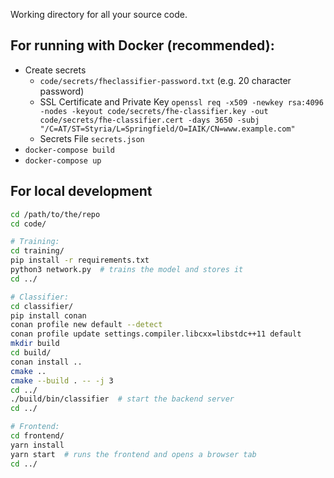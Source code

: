 Working directory for all your source code.

## For running with Docker (recommended):

- Create secrets
  - `code/secrets/fheclassifier-password.txt` (e.g. 20 character password)
  - SSL Certificate and Private Key
    `openssl req -x509 -newkey rsa:4096 -nodes -keyout code/secrets/fhe-classifier.key -out code/secrets/fhe-classifier.cert -days 3650 -subj "/C=AT/ST=Styria/L=Springfield/O=IAIK/CN=www.example.com"`
  - Secrets File `secrets.json`
- `docker-compose build`
- `docker-compose up`

## For local development

```bash
cd /path/to/the/repo
cd code/

# Training:
cd training/
pip install -r requirements.txt
python3 network.py  # trains the model and stores it
cd ../

# Classifier:
cd classifier/
pip install conan
conan profile new default --detect
conan profile update settings.compiler.libcxx=libstdc++11 default
mkdir build
cd build/
conan install ..
cmake ..
cmake --build . -- -j 3
cd ../
./build/bin/classifier  # start the backend server
cd ../

# Frontend:
cd frontend/
yarn install
yarn start  # runs the frontend and opens a browser tab
cd ../
```

